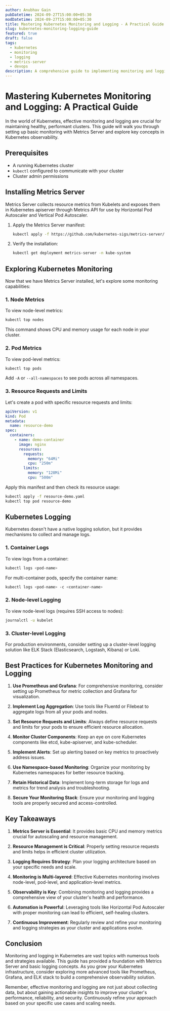 ```yaml
---
author: Anubhav Gain
pubDatetime: 2024-09-27T15:00:00+05:30
modDatetime: 2024-09-27T15:00:00+05:30
title: Mastering Kubernetes Monitoring and Logging - A Practical Guide
slug: kubernetes-monitoring-logging-guide
featured: true
draft: false
tags:
  - kubernetes
  - monitoring
  - logging
  - metrics-server
  - devops
description: A comprehensive guide to implementing monitoring and logging in Kubernetes clusters, including the installation of Metrics Server and best practices for observability.
---
```


# Mastering Kubernetes Monitoring and Logging: A Practical Guide

In the world of Kubernetes, effective monitoring and logging are crucial for maintaining healthy, performant clusters. This guide will walk you through setting up basic monitoring with Metrics Server and explore key concepts in Kubernetes observability.

## Prerequisites

- A running Kubernetes cluster
- `kubectl` configured to communicate with your cluster
- Cluster admin permissions

## Installing Metrics Server

Metrics Server collects resource metrics from Kubelets and exposes them in Kubernetes apiserver through Metrics API for use by Horizontal Pod Autoscaler and Vertical Pod Autoscaler.

1. Apply the Metrics Server manifest:

   ```bash
   kubectl apply -f https://github.com/kubernetes-sigs/metrics-server/releases/latest/download/components.yaml
   ```

2. Verify the installation:

   ```bash
   kubectl get deployment metrics-server -n kube-system
   ```

## Exploring Kubernetes Monitoring

Now that we have Metrics Server installed, let's explore some monitoring capabilities:

### 1. Node Metrics

To view node-level metrics:

```bash
kubectl top nodes
```

This command shows CPU and memory usage for each node in your cluster.

### 2. Pod Metrics

To view pod-level metrics:

```bash
kubectl top pods
```

Add `-A` or `--all-namespaces` to see pods across all namespaces.

### 3. Resource Requests and Limits

Let's create a pod with specific resource requests and limits:

```yaml
apiVersion: v1
kind: Pod
metadata:
  name: resource-demo
spec:
  containers:
    - name: demo-container
      image: nginx
      resources:
        requests:
          memory: "64Mi"
          cpu: "250m"
        limits:
          memory: "128Mi"
          cpu: "500m"
```

Apply this manifest and then check its resource usage:

```bash
kubectl apply -f resource-demo.yaml
kubectl top pod resource-demo
```

## Kubernetes Logging

Kubernetes doesn't have a native logging solution, but it provides mechanisms to collect and manage logs.

### 1. Container Logs

To view logs from a container:

```bash
kubectl logs <pod-name>
```

For multi-container pods, specify the container name:

```bash
kubectl logs <pod-name> -c <container-name>
```

### 2. Node-level Logging

To view node-level logs (requires SSH access to nodes):

```bash
journalctl -u kubelet
```

### 3. Cluster-level Logging

For production environments, consider setting up a cluster-level logging solution like ELK Stack (Elasticsearch, Logstash, Kibana) or Loki.

## Best Practices for Kubernetes Monitoring and Logging

1. **Use Prometheus and Grafana**: For comprehensive monitoring, consider setting up Prometheus for metric collection and Grafana for visualization.

2. **Implement Log Aggregation**: Use tools like Fluentd or Filebeat to aggregate logs from all your pods and nodes.

3. **Set Resource Requests and Limits**: Always define resource requests and limits for your pods to ensure efficient resource allocation.

4. **Monitor Cluster Components**: Keep an eye on core Kubernetes components like etcd, kube-apiserver, and kube-scheduler.

5. **Implement Alerts**: Set up alerting based on key metrics to proactively address issues.

6. **Use Namespace-based Monitoring**: Organize your monitoring by Kubernetes namespaces for better resource tracking.

7. **Retain Historical Data**: Implement long-term storage for logs and metrics for trend analysis and troubleshooting.

8. **Secure Your Monitoring Stack**: Ensure your monitoring and logging tools are properly secured and access-controlled.

## Key Takeaways

1. **Metrics Server is Essential**: It provides basic CPU and memory metrics crucial for autoscaling and resource management.

2. **Resource Management is Critical**: Properly setting resource requests and limits helps in efficient cluster utilization.

3. **Logging Requires Strategy**: Plan your logging architecture based on your specific needs and scale.

4. **Monitoring is Multi-layered**: Effective Kubernetes monitoring involves node-level, pod-level, and application-level metrics.

5. **Observability is Key**: Combining monitoring and logging provides a comprehensive view of your cluster's health and performance.

6. **Automation is Powerful**: Leveraging tools like Horizontal Pod Autoscaler with proper monitoring can lead to efficient, self-healing clusters.

7. **Continuous Improvement**: Regularly review and refine your monitoring and logging strategies as your cluster and applications evolve.

## Conclusion

Monitoring and logging in Kubernetes are vast topics with numerous tools and strategies available. This guide has provided a foundation with Metrics Server and basic logging concepts. As you grow your Kubernetes infrastructure, consider exploring more advanced tools like Prometheus, Grafana, and ELK stack to build a comprehensive observability solution.

Remember, effective monitoring and logging are not just about collecting data, but about gaining actionable insights to improve your cluster's performance, reliability, and security. Continuously refine your approach based on your specific use cases and scaling needs.
